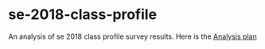 # se-2018-class-profile
An analysis of se 2018 class profile survey results. Here is the [Analysis plan](https://paper.dropbox.com/doc/Analysis-Plan-FFNs8uboDURRprv4qbZGQ)
